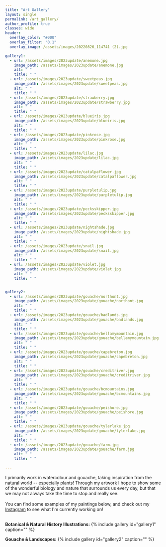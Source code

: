 ```yaml
---
title: "Art Gallery"
layout: single
permalink: /art_gallery/
author_profile: true
classes: wide
header:
  overlay_color: "#000"
  overlay_filter: "0.1"
  overlay_image: /assets/images/20220826_114741 (2).jpg

gallery1:
  - url: /assets/images/2023update/anemone.jpg
    image_path: /assets/images/2023update/anemone.jpg
    alt: " "
    title: " "
  - url: /assets/images/2023update/sweetpeas.jpg
    image_path: /assets/images/2023update/sweetpeas.jpg
    alt: " "
    title: " "
  - url: /assets/images/2023update/strawberry.jpg
    image_path: /assets/images/2023update/strawberry.jpg
    alt: " "
    title: " "
  - url: /assets/images/2023update/blueiris.jpg
    image_path: /assets/images/2023update/blueiris.jpg
    alt: " "
    title: " "
  - url: /assets/images/2023update/pinkrose.jpg
    image_path: /assets/images/2023update/pinkrose.jpg
    alt: " "
    title: " "
  - url: /assets/images/2023update/lilac.jpg
    image_path: /assets/images/2023update/lilac.jpg
    alt: " "
    title: " "
  - url: /assets/images/2023update/catalpaflower.jpg
    image_path: /assets/images/2023update/catalpaflower.jpg
    alt: " "
    title: " "
  - url: /assets/images/2023update/purpletulip.jpg
    image_path: /assets/images/2023update/purpletulip.jpg
    alt: " "
    title: " "
  - url: /assets/images/2023update/pecksskipper.jpg
    image_path: /assets/images/2023update/pecksskipper.jpg
    alt: " "
    title: " "
  - url: /assets/images/2023update/nightshade.jpg
    image_path: /assets/images/2023update/nightshade.jpg
    alt: " "
    title: " "
  - url: /assets/images/2023update/snail.jpg
    image_path: /assets/images/2023update/snail.jpg
    alt: " "
    title: " "
  - url: /assets/images/2023update/violet.jpg
    image_path: /assets/images/2023update/violet.jpg
    alt: " "
    title: " "


gallery2:
  - url: /assets/images/2023update/gouache/northont.jpg
    image_path: /assets/images/2023update/gouache/northont.jpg
    alt: " "
    title: " "
  - url: /assets/images/2023update/gouache/badlands.jpg
    image_path: /assets/images/2023update/gouache/badlands.jpg
    alt: " "
    title: " "
  - url: /assets/images/2023update/gouache/bellamymountain.jpg
    image_path: /assets/images/2023update/gouache/bellamymountain.jpg
    alt: " "
    title: " "
  - url: /assets/images/2023update/gouache/capebreton.jpg
    image_path: /assets/images/2023update/gouache/capebreton.jpg
    alt: " "
    title: " "
  - url: /assets/images/2023update/gouache/creditriver.jpg
    image_path: /assets/images/2023update/gouache/creditriver.jpg
    alt: " "
    title: " "
  - url: /assets/images/2023update/gouache/bcmountains.jpg
    image_path: /assets/images/2023update/gouache/bcmountains.jpg
    alt: " "
    title: " "
  - url: /assets/images/2023update/gouache/peishore.jpg
    image_path: /assets/images/2023update/gouache/peishore.jpg
    alt: " "
    title: " "
  - url: /assets/images/2023update/gouache/tylerlake.jpg
    image_path: /assets/images/2023update/gouache/tylerlake.jpg
    alt: " "
    title: " "
  - url: /assets/images/2023update/gouache/farm.jpg
    image_path: /assets/images/2023update/gouache/farm.jpg
    alt: " "
    title: " "
    
---
```


I primarily work in watercolour and gouache, taking inspiration from the natural world -- especially plants! Through my artwork I hope to show some of the wonderful biology and nature that surrounds us every day, but that we may not always take the time to stop and really see. <br><br> You can find some examples of my paintings below, and check out my [Instagram](https://www.instagram.com/we.vandrunen.art/) to see what I'm currently working on! <br><br> 

__Botanical & Natural History Illustrations:__
{% include gallery id="gallery1" caption="" %}

__Gouache & Landscapes:__
{% include gallery id="gallery2" caption="" %}
